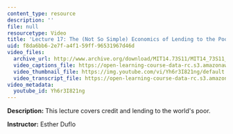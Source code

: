 ```yaml
---
content_type: resource
description: ''
file: null
resourcetype: Video
title: 'Lecture 17: The (Not So Simple) Economics of Lending to the Poor'
uid: f8da6bb6-2e7f-a4f1-59ff-96531967d46d
video_files:
  archive_url: http://www.archive.org/download/MIT14.73S11/MIT14_73S11_lec17_300k.mp4
  video_captions_file: https://open-learning-course-data-rc.s3.amazonaws.com/14-73-the-challenge-of-world-poverty-spring-2011/c4e5533a691b51f08a25090368ab2053_Yh6r3I821ng.vtt
  video_thumbnail_file: https://img.youtube.com/vi/Yh6r3I821ng/default.jpg
  video_transcript_file: https://open-learning-course-data-rc.s3.amazonaws.com/14-73-the-challenge-of-world-poverty-spring-2011/08e2163151563f3d3f257789b637a574_Yh6r3I821ng.pdf
video_metadata:
  youtube_id: Yh6r3I821ng
---
```


**Description:** This lecture covers credit and lending to the world's poor.

**Instructor:** Esther Duflo